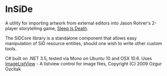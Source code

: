 InSiDe
======

A utility for importing artwork from external editors into Jason Rohrer's 2-player storytelling game, [Sleep Is Death](http://sleepisdeath.net/). 

The SiDCore library is a standalone component that allows easy manipulation of SiD resource entities, should one wish to write other custom tools.


C# built on .NET 3.5, tested via Mono on Ubuntu 10 and OSX 10.6. 
Uses [ImageListView](http://www.codeproject.com/KB/list/imagelistview.aspx) - A listview control for image files, Copyright (C) 2009 Ozgur Ozcitak
